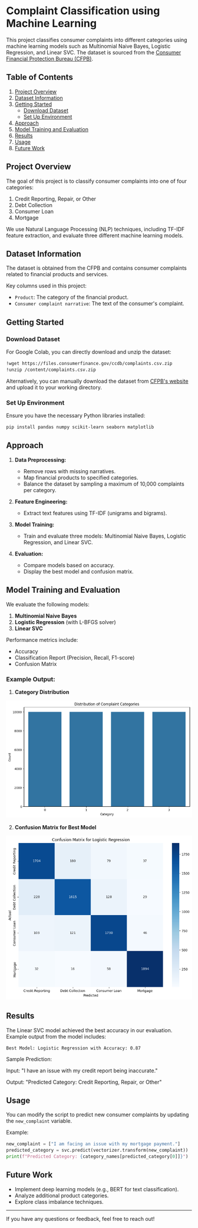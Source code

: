 # Complaint Classification using Machine Learning

This project classifies consumer complaints into different categories using machine learning models such as Multinomial Naive Bayes, Logistic Regression, and Linear SVC. The dataset is sourced from the [Consumer Financial Protection Bureau (CFPB)](https://www.consumerfinance.gov/data-research/consumer-complaints/).

## Table of Contents

1. [Project Overview](#project-overview)
2. [Dataset Information](#dataset-information)
3. [Getting Started](#getting-started)
    - [Download Dataset](#download-dataset)
    - [Set Up Environment](#set-up-environment)
4. [Approach](#approach)
5. [Model Training and Evaluation](#model-training-and-evaluation)
6. [Results](#results)
7. [Usage](#usage)
8. [Future Work](#future-work)

## Project Overview

The goal of this project is to classify consumer complaints into one of four categories:

1. Credit Reporting, Repair, or Other
2. Debt Collection
3. Consumer Loan
4. Mortgage

We use Natural Language Processing (NLP) techniques, including TF-IDF feature extraction, and evaluate three different machine learning models.

## Dataset Information

The dataset is obtained from the CFPB and contains consumer complaints related to financial products and services.

Key columns used in this project:
- `Product`: The category of the financial product.
- `Consumer complaint narrative`: The text of the consumer's complaint.

## Getting Started

### Download Dataset

For Google Colab, you can directly download and unzip the dataset:

```bash
!wget https://files.consumerfinance.gov/ccdb/complaints.csv.zip
!unzip /content/complaints.csv.zip
```

Alternatively, you can manually download the dataset from [CFPB's website](https://www.consumerfinance.gov/data-research/consumer-complaints/) and upload it to your working directory.

### Set Up Environment

Ensure you have the necessary Python libraries installed:

```bash
pip install pandas numpy scikit-learn seaborn matplotlib
```

## Approach

1. **Data Preprocessing:**
   - Remove rows with missing narratives.
   - Map financial products to specified categories.
   - Balance the dataset by sampling a maximum of 10,000 complaints per category.

2. **Feature Engineering:**
   - Extract text features using TF-IDF (unigrams and bigrams).

3. **Model Training:**
   - Train and evaluate three models: Multinomial Naive Bayes, Logistic Regression, and Linear SVC.

4. **Evaluation:**
   - Compare models based on accuracy.
   - Display the best model and confusion matrix.

## Model Training and Evaluation

We evaluate the following models:

1. **Multinomial Naive Bayes**
2. **Logistic Regression** (with L-BFGS solver)
3. **Linear SVC**

Performance metrics include:
- Accuracy
- Classification Report (Precision, Recall, F1-score)
- Confusion Matrix

### Example Output:

1. **Category Distribution**

![Category Distribution](category_distribution.png)

2. **Confusion Matrix for Best Model**

![Confusion Matrix](confusion_matrix.png)

## Results

The Linear SVC model achieved the best accuracy in our evaluation. Example output from the model includes:

```
Best Model: Logistic Regression with Accuracy: 0.87
```

Sample Prediction:

Input: "I have an issue with my credit report being inaccurate."

Output: "Predicted Category: Credit Reporting, Repair, or Other"

## Usage

You can modify the script to predict new consumer complaints by updating the `new_complaint` variable.

Example:

```python
new_complaint = ["I am facing an issue with my mortgage payment."]
predicted_category = svc.predict(vectorizer.transform(new_complaint))
print(f"Predicted Category: {category_names[predicted_category[0]]}")
```

## Future Work

- Implement deep learning models (e.g., BERT for text classification).
- Analyze additional product categories.
- Explore class imbalance techniques.

---

If you have any questions or feedback, feel free to reach out!

